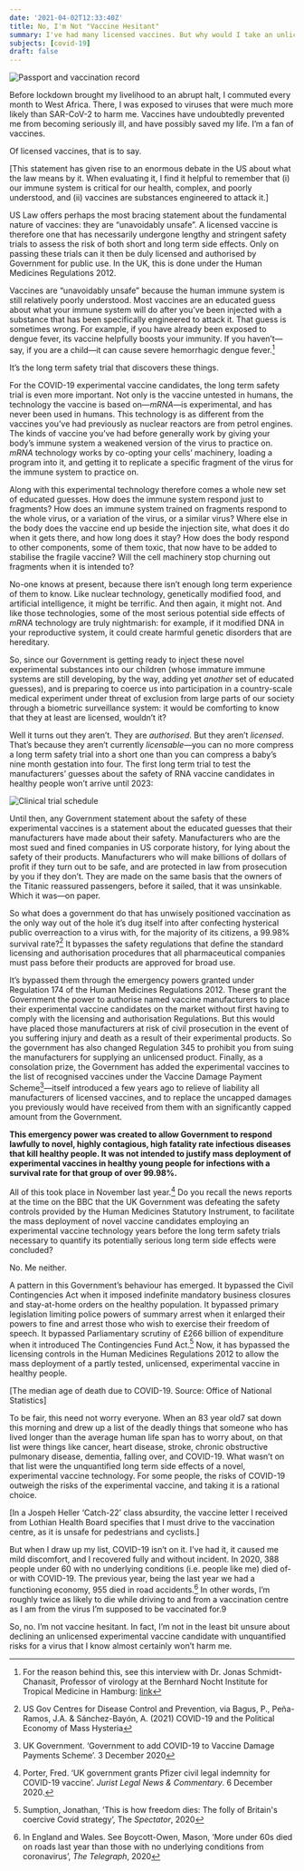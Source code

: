 ```yaml
---
date: '2021-04-02T12:33:40Z'
title: No, I'm Not "Vaccine Hesitant"
summary: I've had many licensed vaccines. But why would I take an unlicensed, experimental treatment for an infection I recovered from fully and without incident?
subjects: [covid-19]
draft: false
---
```

![Passport and vaccination record](images/vaccine-passport.jpg "I've travelled and worked extensively in Africa and have had more vaccines than most people.")

Before lockdown brought my livelihood to an abrupt halt, I commuted every month to West Africa. There, I was exposed to viruses that were much more likely than SAR-CoV-2 to harm me. Vaccines have undoubtedly prevented me from becoming seriously ill, and have possibly saved my life. I’m a fan of vaccines.

Of licensed vaccines, that is to say.

\[This statement has given rise to an enormous debate in the US about what the law means by it. When evaluating it, I find it helpful to remember that (i) our immune system is critical for our health, complex, and poorly understood, and (ii) vaccines are substances engineered to attack it.\]

US Law offers perhaps the most bracing statement about the fundamental nature of vaccines: they are “unavoidably unsafe”. A licensed vaccine is therefore one that has necessarily undergone lengthy and stringent safety trials to assess the risk of both short and long term side effects. Only on passing these trials can it then be duly licensed and authorised by Government for public use. In the UK, this is done under the Human Medicines Regulations 2012.

Vaccines are “unavoidably unsafe” because the human immune system is still relatively poorly understood. Most vaccines are an educated guess about what your immune system will do after you’ve been injected with a substance that has been specifically engineered to attack it. That guess is sometimes wrong. For example, if you have already been exposed to dengue fever, its vaccine helpfully boosts your immunity. If you haven’t—say, if you are a child—it can cause severe hemorrhagic dengue fever.[^2]

It’s the long term safety trial that discovers these things.

For the COVID-19 experimental vaccine candidates, the long term safety trial is even more important. Not only is the vaccine untested in humans, the technology the vaccine is based on—_mRNA_—is experimental, and has never been used in humans. This technology is as different from the vaccines you’ve had previously as nuclear reactors are from petrol engines. The kinds of vaccine you’ve had before generally work by giving your body’s immune system a weakened version of the virus to practice on. _mRNA_ technology works by co-opting your cells’ machinery, loading a program into it, and getting it to replicate a specific fragment of the virus for the immune system to practice on.

Along with this experimental technology therefore comes a whole new set of educated guesses. How does the immune system respond just to fragments? How does an immune system trained on fragments respond to the whole virus, or a variation of the virus, or a similar virus? Where else in the body does the vaccine end up beside the injection site, what does it do when it gets there, and how long does it stay? How does the body respond to other components, some of them toxic, that now have to be added to stabilise the fragile vaccine? Will the cell machinery stop churning out fragments when it is intended to?

No-one knows at present, because there isn’t enough long term experience of them to know. Like nuclear technology, genetically modified food, and artificial intelligence, it might be terrific. And then again, it might not. And like those technologies, some of the most serious potential side effects of _mRNA_ technology are truly nightmarish: for example, if it modified DNA in your reproductive system, it could create harmful genetic disorders that are hereditary.

So, since our Government is getting ready to inject these novel experimental substances into our children (whose immature immune systems are still developing, by the way, adding yet _another_ set of educated guesses), and is preparing to coerce us into participation in a country-scale medical experiment under threat of exclusion from large parts of our society through a biometric surveillance system: it would be comforting to know that they at least are licensed, wouldn’t it?

Well it turns out they aren’t. They are _authorised_. But they aren’t _licensed_. That’s because they aren’t currently _licensable_—you can no more compress a long term safety trial into a short one than you can compress a baby’s nine month gestation into four. The first long term trial to test the manufacturers’ guesses about the safety of RNA vaccine candidates in healthy people won’t arrive until 2023:

![Clinical trial schedule](images/clinical-trials.jpg)

Until then, any Government statement about the safety of these experimental vaccines is a statement about the educated guesses that their manufacturers have made about their safety. Manufacturers who are the most sued and fined companies in US corporate history, for lying about the safety of their products. Manufacturers who will make billions of dollars of profit if they turn out to be safe, and are protected in law from prosecution by you if they don’t. They are made on the same basis that the owners of the Titanic reassured passengers, before it sailed, that it was unsinkable. Which it was—on paper.

So what does a government do that has unwisely positioned vaccination as the only way out of the hole it’s dug itself into after confecting hysterical public overreaction to a virus with, for the majority of its citizens, a 99.98% survival rate?[^3] It bypasses the safety regulations that define the standard licensing and authorisation procedures that all pharmaceutical companies must pass before their products are approved for broad use.

It’s bypassed them through the emergency powers granted under Regulation 174 of the Human Medicines Regulations 2012. These grant the Government the power to authorise named vaccine manufacturers to place their experimental vaccine candidates on the market without first having to comply with the licensing and authorisation Regulations. But this would have placed those manufacturers at risk of civil prosecution in the event of you suffering injury and death as a result of their experimental products. So the government has also changed Regulation 345 to prohibit you from suing the manufacturers for supplying an unlicensed product. Finally, as a consolation prize, the Government has added the experimental vaccines to the list of recognised vaccines under the Vaccine Damage Payment Scheme[^4]—itself introduced a few years ago to relieve of liability all manufacturers of licensed vaccines, and to replace the uncapped damages you previously would have received from them with an significantly capped amount from the Government.

**This emergency power was created to allow Government to respond lawfully to novel, highly contagious, high fatality rate infectious diseases that kill healthy people. It was not intended to justify mass deployment of experimental vaccines in healthy young people for infections with a survival rate for that group of over 99.98%.**

All of this took place in November last year.[^5] Do you recall the news reports at the time on the BBC that the UK Government was defeating the safety controls provided by the Human Medicines Statutory Instrument, to facilitate the mass deployment of novel vaccine candidates employing an experimental vaccine technology years before the long term safety trials necessary to quantify its potentially serious long term side effects were concluded?

No. Me neither.

A pattern in this Government’s behaviour has emerged. It bypassed the Civil Contingencies Act when it imposed indefinite mandatory business closures and stay-at-home orders on the healthy population. It bypassed primary legislation limiting police powers of summary arrest when it enlarged their powers to fine and arrest those who wish to exercise their freedom of speech. It bypassed Parliamentary scrutiny of £266 billion of expenditure when it introduced The Contingencies Fund Act.[^6] Now, it has bypassed the licensing controls in the Human Medicines Regulations 2012 to allow the mass deployment of a partly tested, unlicensed, experimental vaccine in healthy people.

\[The median age of death due to COVID-19. Source: Office of National Statistics\]

To be fair, this need not worry everyone. When an 83 year old7 sat down this morning and drew up a list of the deadly things that someone who has lived longer than the average human life span has to worry about, on that list were things like cancer, heart disease, stroke, chronic obstructive pulmonary disease, dementia, falling over, and COVID-19. What wasn’t on that list were the unquantified long term side effects of a novel, experimental vaccine technology. For some people, the risks of COVID-19 outweigh the risks of the experimental vaccine, and taking it is a rational choice.

\[In a Jospeh Heller ‘Catch-22’ class absurdity, the vaccine letter I received from Lothian Health Board specifies that I must drive to the vaccination centre, as it is unsafe for pedestrians and cyclists.\]

But when I draw up my list, COVID-19 isn’t on it. I've had it, it caused me mild discomfort, and I recovered fully and without incident. In 2020, 388 people under 60 with no underlying conditions (i.e. people like me) died of- or with COVID-19. The previous year, being the last year we had a functioning economy, 955 died in road accidents.[^8] In other words, I’m roughly twice as likely to die while driving to and from a vaccination centre as I am from the virus I’m supposed to be vaccinated for.9

So, no. I’m not vaccine hesitant. In fact, I’m not in the least bit unsure about declining an unlicensed experimental vaccine candidate with unquantified risks for a virus that I know almost certainly won’t harm me.


[^2]: For the reason behind this, see this interview with Dr. Jonas Schmidt-Chanasit, Professor of virology at the Bernhard Nocht Institute for Tropical Medicine in Hamburg: [link](https://www.dw.com/en/dengue-risks-and-side-effects-of-the-worlds-first-vaccine/a-42488407)

[^3]: US Gov Centres for Disease Control and Prevention, via Bagus, P., Peña-Ramos, J.A. & Sánchez-Bayón, A. (2021) COVID-19 and the Political Economy of Mass Hysteria

[^4]: UK Government. ‘Government to add COVID-19 to Vaccine Damage Payments Scheme’. 3 December 2020

[^5]: Porter, Fred. ‘UK government grants Pfizer civil legal indemnity for COVID-19 vaccine’. _Jurist Legal News & Commentary_. 6 December 2020.

[^6]: Sumption, Jonathan, ‘This is how freedom dies: The folly of Britain's coercive Covid strategy’, The _Spectator_, 2020

[^8]: In England and Wales. See Boycott-Owen, Mason, ‘More under 60s died on roads last year than those with no underlying conditions from coronavirus’, _The Telegraph_, 2020